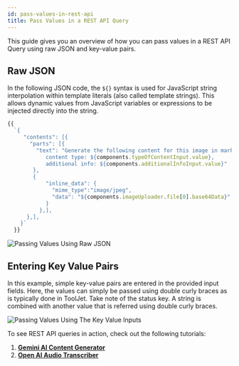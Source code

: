 ```yaml
---
id: pass-values-in-rest-api
title: Pass Values in a REST API Query
---
```


This guide gives you an overview of how you can pass values in a REST API Query using raw JSON and key-value pairs.

<div>

## Raw JSON 

In the following JSON code, the `${}` syntax is used for JavaScript string interpolation within template literals (also called template strings). This allows dynamic values from JavaScript variables or expressions to be injected directly into the string.

```javascript
{{
  `{
     "contents": [{
       "parts": [{
         "text": "Generate the following content for this image in markdown format:
            content type: ${components.typeOfContentInput.value},
            additional info: ${components.additionalInfoInput.value}"
        },
        {
            "inline_data": {
              "mime_type":"image/jpeg",
              "data": "${components.imageUploader.file[0].base64Data}"
            }
          },],
      },],
    }`
  }}
```

<div style={{textAlign: 'center'}}>
    <img style={{ border:'0', marginBottom:'15px' }} className="screenshot-full" src="/img/how-to/pass-values-in-rest-api/raw-json-example.png" alt="Passing Values Using Raw JSON" />
</div>

</div>

<div>

## Entering Key Value Pairs

In this example, simple key-value pairs are entered in the provided input fields. Here, the values can simply be passed using double curly braces as is typically done in ToolJet. Take note of the status key. A string is combined with another value that is referred using double curly braces.

<div style={{textAlign: 'center'}}>
    <img style={{ border:'0', marginBottom:'15px' }} className="screenshot-full" src="/img/how-to/pass-values-in-rest-api/key-value-pairs-example.png" alt="Passing Values Using The Key Value Inputs" />
</div>

</div>

To see REST API queries in action, check out the following tutorials: 

1. **[Gemini AI Content Generator](https://blog.tooljet.com/build-an-ai-content-generator-using-gemini-api-and-tooljet-in-10-minutes/)** 
2. **[Open AI Audio Transcriber](https://blog.tooljet.com/building-an-audio-transcriber-and-analyzer-using-tooljet-and-openai/)**